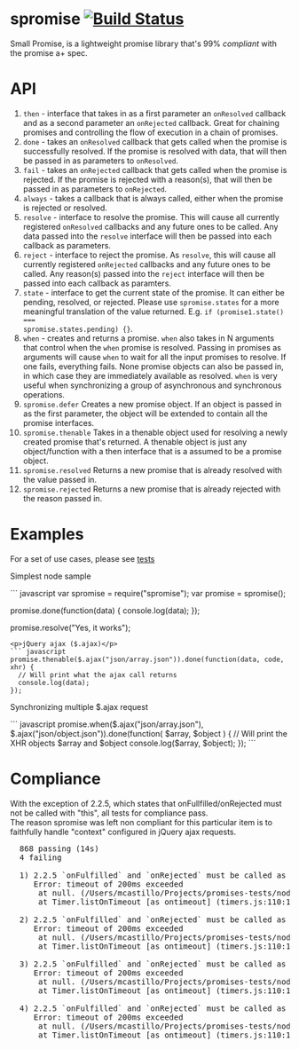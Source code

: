 spromise [![Build Status](https://travis-ci.org/MiguelCastillo/spromise.png?branch=master)](https://travis-ci.org/MiguelCastillo/spromise)
=========

Small Promise, is a lightweight promise library that's 99% <i>compliant</i> with the promise a+ spec.


API
========

1. <code>then</code> - interface that takes in as a first parameter an <code>onResolved</code> callback and as a second parameter an <code>onRejected</code> callback.  Great for chaining promises and controlling the flow of execution in a chain of promises.
2. <code>done</code> - takes an <code>onResolved</code> callback that gets called when the promise is successfully resolved. If the promise is resolved with data, that will then be passed in as parameters to <code>onResolved</code>.
3. <code>fail</code> - takes an <code>onRejected</code> callback that gets called when the promise is rejected. If the promise is rejected with a reason(s), that will then be passed in as parameters to <code>onRejected</code>.
4. <code>always</code> - takes a callback that is always called, either when the promise is rejected or resolved.
5. <code>resolve</code> - interface to resolve the promise. This will cause all currently registered <code>onResolved</code> callbacks and any future ones to be called.  Any data passed into the <code>resolve</code> interface will then be passed into each callback as parameters.
6. <code>reject</code> - interface to reject the promise. As <code>resolve</code>, this will cause all currently registered <code>onRejected</code> callbacks and any future ones to be called.  Any reason(s) passed into the <code>reject</code> interface will then be passed into each callback as paramters.
7. <code>state</code> - interface to get the current state of the promise.  It can either be pending, resolved, or rejected.  Please use <code>spromise.states</code> for a more meaningful translation of the value returned.  E.g. <code>if (promise1.state() === spromise.states.pending) {}</code>.
8. <code>when</code> - creates and returns a promise. <code>when</code> also takes in N arguments that control when the <code>when</code> promise is resolved.  Passing in promises as arguments will cause <code>when</code> to wait for all the input promises to resolve.  If one fails, everything fails.  None promise objects can also be passed in, in which case they are immediately available as resolved.  <code>when</code> is very useful when synchronizing a group of asynchronous and synchronous operations.
9. <code>spromise.defer</code> Creates a new promise object.  If an object is passed in as the first parameter, the object will be extended to contain all the promise interfaces.
10. <code>spromise.thenable</code> Takes in a thenable object used for resolving a newly created promise that's returned.  A thenable object is just any object/function with a then interface that is a assumed to be a promise object.
11. <code>spromise.resolved</code> Returns a new promise that is already resolved with the value passed in.
12. <code>spromise.rejected</code> Returns a new promise that is already rejected with the reason passed in.

Examples
========
For a set of use cases, please see <a href="https://github.com/MiguelCastillo/spromise/tree/master/tests/specs">tests</a>

<p>Simplest node sample</p>
``` javascript
var spromise = require("spromise");
var promise = spromise();

promise.done(function(data) {
  console.log(data);
});

promise.resolve("Yes, it works");
```
<p>jQuery ajax ($.ajax)</p>
``` javascript
promise.thenable($.ajax("json/array.json")).done(function(data, code, xhr) {
  // Will print what the ajax call returns
  console.log(data);
});
```
<p>Synchronizing multiple $.ajax request</p>
``` javascript
promise.when($.ajax("json/array.json"), $.ajax("json/object.json")).done(function( $array, $object ) {
  // Will print the XHR objects $array and $object
  console.log($array, $object);
});
```

Compliance
========

With the exception of 2.2.5, which states that onFullfilled/onRejected must not be called with "this", all tests for compliance pass.<br>
The reason spromise was left non compliant for this particular item is to faithfully handle "context" configured in jQuery ajax requests.

<pre>
  868 passing (14s)
  4 failing

  1) 2.2.5 `onFulfilled` and `onRejected` must be called as functions (i.e. with no `this` value). strict mode fulfilled:
     Error: timeout of 200ms exceeded
      at null.<anonymous> (/Users/mcastillo/Projects/promises-tests/node_modules/mocha/lib/runnable.js:165:14)
      at Timer.listOnTimeout [as ontimeout] (timers.js:110:15)

  2) 2.2.5 `onFulfilled` and `onRejected` must be called as functions (i.e. with no `this` value). strict mode rejected:
     Error: timeout of 200ms exceeded
      at null.<anonymous> (/Users/mcastillo/Projects/promises-tests/node_modules/mocha/lib/runnable.js:165:14)
      at Timer.listOnTimeout [as ontimeout] (timers.js:110:15)

  3) 2.2.5 `onFulfilled` and `onRejected` must be called as functions (i.e. with no `this` value). sloppy mode fulfilled:
     Error: timeout of 200ms exceeded
      at null.<anonymous> (/Users/mcastillo/Projects/promises-tests/node_modules/mocha/lib/runnable.js:165:14)
      at Timer.listOnTimeout [as ontimeout] (timers.js:110:15)

  4) 2.2.5 `onFulfilled` and `onRejected` must be called as functions (i.e. with no `this` value). sloppy mode rejected:
     Error: timeout of 200ms exceeded
      at null.<anonymous> (/Users/mcastillo/Projects/promises-tests/node_modules/mocha/lib/runnable.js:165:14)
      at Timer.listOnTimeout [as ontimeout] (timers.js:110:15)
</pre>

